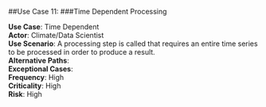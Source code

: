 ##Use Case 11: 
###Time Dependent Processing

**Use Case**: Time Dependent    
**Actor**: Climate/Data Scientist    
**Use Scenario**: A processing step is called that requires an entire time series to be processed in order to produce a result.    
**Alternative Paths**:    
**Exceptional Cases**:    
**Frequency**: High    
**Criticality**: High    
**Risk**: High    
